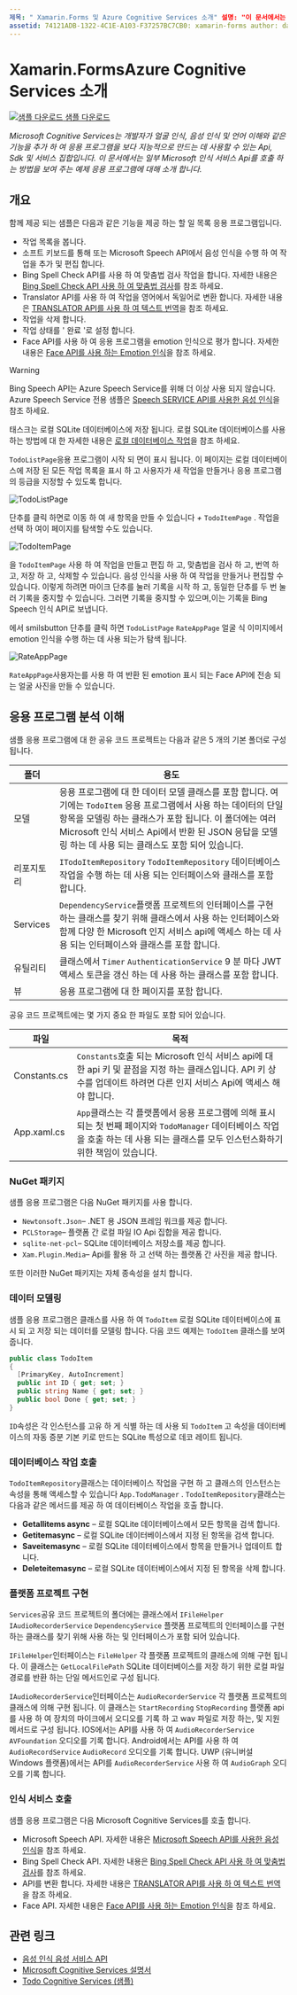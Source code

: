 ```yaml
---
제목: " Xamarin.Forms 및 Azure Cognitive Services 소개" 설명: "이 문서에서는 일부 Microsoft 인식 서비스 api를 호출 하는 방법을 보여 주는 샘플 응용 프로그램을 소개 합니다."
assetid: 74121ADB-1322-4C1E-A103-F37257BC7CB0: xamarin-forms author: davidbritch: dabritch:: 02/08/2017-loc: [ Xamarin.Forms ,]입니다. Xamarin.Essentials
---
```


# <a name="xamarinforms-and-azure-cognitive-services-introduction"></a>Xamarin.FormsAzure Cognitive Services 소개

[![샘플 다운로드](~/media/shared/download.png) 샘플 다운로드](https://docs.microsoft.com/samples/xamarin/xamarin-forms-samples/webservices-todocognitiveservices)

_Microsoft Cognitive Services는 개발자가 얼굴 인식, 음성 인식 및 언어 이해와 같은 기능을 추가 하 여 응용 프로그램을 보다 지능적으로 만드는 데 사용할 수 있는 Api, Sdk 및 서비스 집합입니다. 이 문서에서는 일부 Microsoft 인식 서비스 Api를 호출 하는 방법을 보여 주는 예제 응용 프로그램에 대해 소개 합니다._

## <a name="overview"></a>개요

함께 제공 되는 샘플은 다음과 같은 기능을 제공 하는 할 일 목록 응용 프로그램입니다.

- 작업 목록을 봅니다.
- 소프트 키보드를 통해 또는 Microsoft Speech API에서 음성 인식을 수행 하 여 작업을 추가 및 편집 합니다.
- Bing Spell Check API를 사용 하 여 맞춤법 검사 작업을 합니다. 자세한 내용은 [Bing Spell Check API 사용 하 여 맞춤법 검사](spell-check.md)를 참조 하세요.
- Translator API를 사용 하 여 작업을 영어에서 독일어로 변환 합니다. 자세한 내용은 [TRANSLATOR API를 사용 하 여 텍스트 번역](text-translation.md)을 참조 하세요.
- 작업을 삭제 합니다.
- 작업 상태를 ' 완료 '로 설정 합니다.
- Face API를 사용 하 여 응용 프로그램을 emotion 인식으로 평가 합니다. 자세한 내용은 [Face API를 사용 하는 Emotion 인식](emotion-recognition.md)을 참조 하세요.

> [!WARNING]
> Bing Speech API는 Azure Speech Service를 위해 더 이상 사용 되지 않습니다. Azure Speech Service 전용 샘플은 [Speech SERVICE API를 사용한 음성 인식](~/xamarin-forms/data-cloud/azure-cognitive-services/speech-recognition.md)을 참조 하세요.

태스크는 로컬 SQLite 데이터베이스에 저장 됩니다. 로컬 SQLite 데이터베이스를 사용 하는 방법에 대 한 자세한 내용은 [로컬 데이터베이스 작업](~/xamarin-forms/data-cloud/data/databases.md)을 참조 하세요.

`TodoListPage`응용 프로그램이 시작 되 면이 표시 됩니다. 이 페이지는 로컬 데이터베이스에 저장 된 모든 작업 목록을 표시 하 고 사용자가 새 작업을 만들거나 응용 프로그램의 등급을 지정할 수 있도록 합니다.

![](introduction-images/sample-application-1.png "TodoListPage")

단추를 클릭 하면로 이동 하 여 새 항목을 만들 수 있습니다 *+* `TodoItemPage` . 작업을 선택 하 여이 페이지를 탐색할 수도 있습니다.

![](introduction-images/sample-application-2.png "TodoItemPage")

을 `TodoItemPage` 사용 하 여 작업을 만들고 편집 하 고, 맞춤법을 검사 하 고, 번역 하 고, 저장 하 고, 삭제할 수 있습니다. 음성 인식을 사용 하 여 작업을 만들거나 편집할 수 있습니다. 이렇게 하려면 마이크 단추를 눌러 기록을 시작 하 고, 동일한 단추를 두 번 눌러 기록을 중지할 수 있습니다. 그러면 기록을 중지할 수 있으며,이는 기록을 Bing Speech 인식 API로 보냅니다.

에서 smilsbutton 단추를 클릭 하면 `TodoListPage` `RateAppPage` 얼굴 식 이미지에서 emotion 인식을 수행 하는 데 사용 되는가 탐색 됩니다.

![](introduction-images/sample-application-3.png "RateAppPage")

`RateAppPage`사용자는를 사용 하 여 반환 된 emotion 표시 되는 Face API에 전송 되는 얼굴 사진을 만들 수 있습니다.

## <a name="understand-the-application-anatomy"></a>응용 프로그램 분석 이해

샘플 응용 프로그램에 대 한 공유 코드 프로젝트는 다음과 같은 5 개의 기본 폴더로 구성 됩니다.

|폴더|용도|
|--- |--- |
|모델|응용 프로그램에 대 한 데이터 모델 클래스를 포함 합니다. 여기에는 `TodoItem` 응용 프로그램에서 사용 하는 데이터의 단일 항목을 모델링 하는 클래스가 포함 됩니다. 이 폴더에는 여러 Microsoft 인식 서비스 Api에서 반환 된 JSON 응답을 모델링 하는 데 사용 되는 클래스도 포함 되어 있습니다.|
|리포지토리|`ITodoItemRepository` `TodoItemRepository` 데이터베이스 작업을 수행 하는 데 사용 되는 인터페이스와 클래스를 포함 합니다.|
|Services|`DependencyService`플랫폼 프로젝트의 인터페이스를 구현 하는 클래스를 찾기 위해 클래스에서 사용 하는 인터페이스와 함께 다양 한 Microsoft 인지 서비스 api에 액세스 하는 데 사용 되는 인터페이스와 클래스를 포함 합니다.|
|유틸리티|클래스에서 `Timer` `AuthenticationService` 9 분 마다 JWT 액세스 토큰을 갱신 하는 데 사용 하는 클래스를 포함 합니다.|
|뷰|응용 프로그램에 대 한 페이지를 포함 합니다.|

공유 코드 프로젝트에는 몇 가지 중요 한 파일도 포함 되어 있습니다.

|파일|목적|
|--- |--- |
|Constants.cs|`Constants`호출 되는 Microsoft 인식 서비스 api에 대 한 api 키 및 끝점을 지정 하는 클래스입니다. API 키 상수를 업데이트 하려면 다른 인지 서비스 Api에 액세스 해야 합니다.|
|App.xaml.cs|`App`클래스는 각 플랫폼에서 응용 프로그램에 의해 표시 되는 첫 번째 페이지와 `TodoManager` 데이터베이스 작업을 호출 하는 데 사용 되는 클래스를 모두 인스턴스화하기 위한 책임이 있습니다.|

### <a name="nuget-packages"></a>NuGet 패키지

샘플 응용 프로그램은 다음 NuGet 패키지를 사용 합니다.

- `Newtonsoft.Json`– .NET 용 JSON 프레임 워크를 제공 합니다.
- `PCLStorage`– 플랫폼 간 로컬 파일 IO Api 집합을 제공 합니다.
- `sqlite-net-pcl`– SQLite 데이터베이스 저장소를 제공 합니다.
- `Xam.Plugin.Media`– Api를 활용 하 고 선택 하는 플랫폼 간 사진을 제공 합니다.

또한 이러한 NuGet 패키지는 자체 종속성을 설치 합니다.

### <a name="model-the-data"></a>데이터 모델링

샘플 응용 프로그램은 클래스를 사용 하 여 `TodoItem` 로컬 SQLite 데이터베이스에 표시 되 고 저장 되는 데이터를 모델링 합니다. 다음 코드 예제는 `TodoItem` 클래스를 보여줍니다.

```csharp
public class TodoItem
{
  [PrimaryKey, AutoIncrement]
  public int ID { get; set; }
  public string Name { get; set; }
  public bool Done { get; set; }
}
```

`ID`속성은 각 인스턴스를 고유 하 게 식별 하는 데 사용 되 `TodoItem` 고 속성을 데이터베이스의 자동 증분 기본 키로 만드는 SQLite 특성으로 데코 레이트 됩니다.

### <a name="invoke-database-operations"></a>데이터베이스 작업 호출

`TodoItemRepository`클래스는 데이터베이스 작업을 구현 하 고 클래스의 인스턴스는 속성을 통해 액세스할 수 있습니다 `App.TodoManager` . `TodoItemRepository`클래스는 다음과 같은 메서드를 제공 하 여 데이터베이스 작업을 호출 합니다.

- **Getallitems async** – 로컬 SQLite 데이터베이스에서 모든 항목을 검색 합니다.
- **Getitemasync** – 로컬 SQLite 데이터베이스에서 지정 된 항목을 검색 합니다.
- **Saveitemasync** – 로컬 SQLite 데이터베이스에서 항목을 만들거나 업데이트 합니다.
- **Deleteitemasync** – 로컬 SQLite 데이터베이스에서 지정 된 항목을 삭제 합니다.

### <a name="platform-project-implementations"></a>플랫폼 프로젝트 구현

`Services`공유 코드 프로젝트의 폴더에는 클래스에서 `IFileHelper` `IAudioRecorderService` `DependencyService` 플랫폼 프로젝트의 인터페이스를 구현 하는 클래스를 찾기 위해 사용 하는 및 인터페이스가 포함 되어 있습니다.

`IFileHelper`인터페이스는 `FileHelper` 각 플랫폼 프로젝트의 클래스에 의해 구현 됩니다. 이 클래스는 `GetLocalFilePath` SQLite 데이터베이스를 저장 하기 위한 로컬 파일 경로를 반환 하는 단일 메서드인로 구성 됩니다.

`IAudioRecorderService`인터페이스는 `AudioRecorderService` 각 플랫폼 프로젝트의 클래스에 의해 구현 됩니다. 이 클래스는 `StartRecording` `StopRecording` 플랫폼 api를 사용 하 여 장치의 마이크에서 오디오를 기록 하 고 wav 파일로 저장 하는, 및 지원 메서드로 구성 됩니다. IOS에서는 API를 사용 하 여 `AudioRecorderService` `AVFoundation` 오디오를 기록 합니다. Android에서는 API를 사용 하 여 `AudioRecordService` `AudioRecord` 오디오를 기록 합니다. UWP (유니버설 Windows 플랫폼)에서는 API를 `AudioRecorderService` 사용 하 여 `AudioGraph` 오디오를 기록 합니다.

### <a name="invoke-cognitive-services"></a>인식 서비스 호출

샘플 응용 프로그램은 다음 Microsoft Cognitive Services를 호출 합니다.

- Microsoft Speech API. 자세한 내용은 [Microsoft Speech API를 사용한 음성 인식](speech-recognition.md)을 참조 하세요.
- Bing Spell Check API. 자세한 내용은 [Bing Spell Check API 사용 하 여 맞춤법 검사](spell-check.md)를 참조 하세요.
- API를 변환 합니다. 자세한 내용은 [TRANSLATOR API를 사용 하 여 텍스트 번역](text-translation.md)을 참조 하세요.
- Face API. 자세한 내용은 [Face API를 사용 하는 Emotion 인식](emotion-recognition.md)을 참조 하세요.

## <a name="related-links"></a>관련 링크

- [음성 인식 음성 서비스 API](~/xamarin-forms/data-cloud/azure-cognitive-services/speech-recognition.md)
- [Microsoft Cognitive Services 설명서](https://www.microsoft.com/cognitive-services/documentation)
- [Todo Cognitive Services (샘플)](https://docs.microsoft.com/samples/xamarin/xamarin-forms-samples/webservices-todocognitiveservices)
